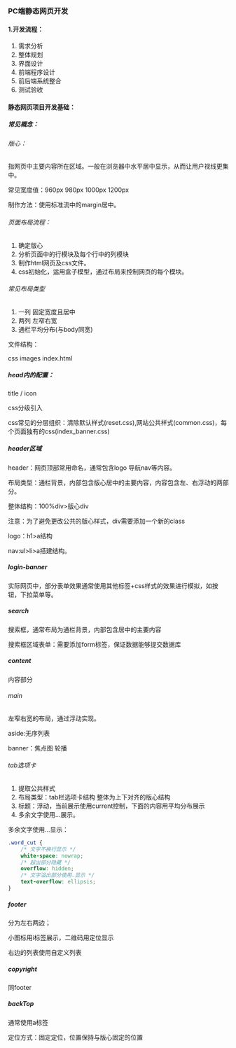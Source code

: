 ### PC端静态网页开发

#### 1.开发流程：

1. 需求分析
2. 整体规划
3. 界面设计
4. 前端程序设计
5. 前后端系统整合
6. 测试验收

#### 静态网页项目开发基础：

##### 常见概念：

###### 版心：

指网页中主要内容所在区域。一般在浏览器中水平居中显示，从而让用户视线更集中。

常见宽度值：960px  980px  1000px  1200px

制作方法：使用标准流中的margin居中。

###### 页面布局流程：

1. 确定版心
2. 分析页面中的行模块及每个行中的列模块
3. 制作html网页及css文件。
4. css初始化，运用盒子模型，通过布局来控制网页的每个模块。

###### 常见布局类型

1. 一列 固定宽度且居中
2. 两列 左窄右宽
3. 通栏平均分布(与body同宽)

文件结构：

  css images  index.html

##### head内的配置：

title   /  icon

css分级引入

css常见的分层组织：清除默认样式(reset.css),网站公共样式(common.css)，每个页面独有的css(index_banner.css)



##### header区域

header：网页顶部常用命名，通常包含logo 导航nav等内容。

布局类型：通栏背景，内部包含版心居中的主要内容，内容包含左、右浮动的两部分。

整体结构：100%div>版心div

注意：为了避免更改公共的版心样式，div需要添加一个新的class

logo：h1>a结构

nav:ul>li>a搭建结构。

##### login-banner

实际网页中，部分表单效果通常使用其他标签+css样式的效果进行模拟，如按钮，下拉菜单等。

##### search

搜索框，通常布局为通栏背景，内部包含居中的主要内容

搜索框区域表单：需要添加form标签，保证数据能够提交数据库

##### content

内容部分

###### main

左窄右宽的布局，通过浮动实现。

aside:无序列表

banner：焦点图 轮播

###### tab选项卡

1. 提取公共样式
2. 布局类型：tab栏选项卡结构 整体为上下对齐的版心结构
3. 标题：浮动，当前展示使用current控制，下面的内容用平均分布展示
4. 多余文字使用...展示。

多余文字使用...显示：

```css
.word_cut {
    /* 文字不换行显示 */
    white-space: nowrap;
    /* 超出部分隐藏 */
    overflow: hidden;
    /* 文字溢出部分使用.显示 */
    text-overflow: ellipsis;
}
```

##### footer

分为左右两边；

小图标用i标签展示，二维码用定位显示

右边的列表使用自定义列表

##### copyright

同footer

##### backTop

通常使用a标签

定位方式：固定定位，位置保持与版心固定的位置

